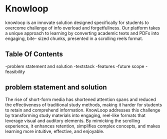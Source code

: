 # Knowloop

knowloop is an innovate solution designed specifically
for students to overcome challenge of info overload
and forgetfullness.
Our platform takes a unique approach to learning by 
converting academic texts and PDFs into engaging, bite-
sized chunks, presented in a scrolling reels format.

## Table Of Contents

-problem statement and solution
-textstack
-features
-future scope
-feasibility

## problem statement and solution

The rise of short-form media has shortened attention spans and reduced the effectiveness of 
traditional study methods, making it harder for students to retain and comprehend information.
KnowLoop addresses this challenge by transforming study materials into engaging, reel-like
formats that leverage visual and auditory elements. By mimicking the scrolling experience,
it enhances retention, simplifies complex concepts, and makes learning more intuitive, effective, and enjoyable.
